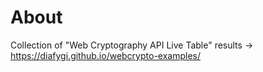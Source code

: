 # About

Collection of "Web Cryptography API Live Table" results -> https://diafygi.github.io/webcrypto-examples/

